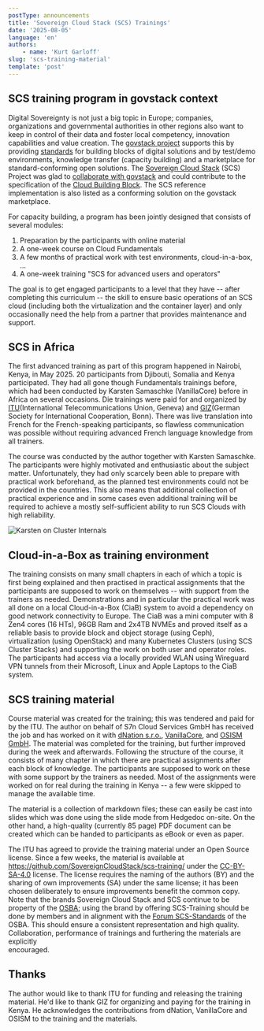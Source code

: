 ```yaml
---
postType: announcements
title: 'Sovereign Cloud Stack (SCS) Trainings'
date: '2025-08-05'
language: 'en'
authors:
    - name: 'Kurt Garloff'
slug: 'scs-training-material'
template: 'post'
---
```


## SCS training program in govstack context

Digital Sovereignty is not just a big topic in Europe; companies, organizations
and governmental authorities in other regions also want to keep in control of
their data and foster local competency, innovation capabilities and value creation.
The [govstack project](https://govstack.global/) supports this by providing
[standards](https://www.govstack.global/our-offerings/govspecs/) for building blocks
of digital solutions and by test/demo environments, knowledge transfer (capacity
building) and a marketplace for standard-conforming open solutions.
The [Sovereign Cloud Stack](https://sovereigncloudstack.org/) (SCS) Project was
glad to [collaborate with govstack](https://scs.community/de/2024/12/04/GovStack/)
and could contribute to the specification of the 
[Cloud Building Block](https://govstack.gitbook.io/bb-cloud-infrastructure).
The SCS reference implementation is also listed as a conforming solution on the
govstack marketplace.

For capacity building, a program has been jointly designed that consists of several
modules:

1. Preparation by the participants with online material
2. A one-week course on Cloud Fundamentals
3. A few months of practical work with test environments, cloud-in-a-box, ...
4. A one-week training "SCS for advanced users and operators"

The goal is to get engaged participants to a level that they have -- after completing
this curriculum -- the skill to ensure basic operations of an SCS cloud (including
both the virtualization and the container layer) and only occasionally need the
help from a partner that provides maintenance and support.

## SCS in Africa

The first advanced training as part of this program happened in Nairobi, Kenya,
in May 2025. 20 participants from Djibouti, Somalia and Kenya participated.
They had all gone though Fundamentals trainings before, which had been conducted
by Karsten Samaschke (VanillaCore) before in Africa on several occasions. Die
trainings were paid for and organized by [ITU](https://itu.int/)(International
Telecommunications Union, Geneva) and [GIZ](https://giz.de/en/)(German Society
for International Cooperation, Bonn). There was live translation into French
for the French-speaking participants, so flawless communication was possible
without requiring advanced French language knowledge from all trainers.

The course was conducted by the author together with Karsten Samaschke.
The participants were highly motivated and enthusiastic about the subject matter.
Unfortunately, they had only scarcely been able to prepare with practical work
beforehand, as the planned test environments could not be provided in the countries.
This also means that additional collection of practical experience and in some
cases even additional training will be required to achieve a mostly self-sufficient
ability to run SCS Clouds with high reliability.

![Karsten on Cluster Internals](20250515_155925.jpg)

## Cloud-in-a-Box as training environment

The training consists on many small chapters in each of which a topic is first being
explained and then practised in practical assignments that the participants are supposed
to work on themselves -- with support from the trainers as needed.
Demonstrations and in particular the practical work was all done on a local Cloud-in-a-Box
(CiaB) system to avoid a dependency on good network connectivity to Europe. The CiaB was
a mini computer with 8 Zen4 cores (16 HTs), 96GB Ram and 2x4TB NVMEs and proved itself as
a reliable basis to provide block and object storage (using Ceph), virtualization (using
OpenStack) and many Kubernetes Clusters (using SCS Cluster Stacks) and supporting the
work on both user and operator roles. The participants had access via a locally provided
WLAN using Wireguard VPN tunnels from their Microsoft, Linux and Apple Laptops to the
CiaB system.

## SCS training material

Course material was created for the training; this was tendered and paid for by the ITU.
The author on behalf of S7n Cloud Services GmbH has received the job and has worked on it with
[dNation s.r.o.](https://dnation.cloud/),
[VanillaCore](https://vanillacore.de/), and 
[OSISM GmbH](https://osism.tech/).
The material was completed for the training, but further improved during the week and afterwards.
Following the structure of the course, it consists of many chapter in which there are practical
assignments after each block of knowledge. The participants are supposed to work on these with
some support by the trainers as needed. Most of the assignments were worked on for real during
the training in Kenya -- a few were skipped to manage the available time.

The material is a collection of markdown files; these can easily be cast into slides which was
done using the slide mode from Hedgedoc on-site. On the other hand, a high-quality (currently
85 page) PDF document can be created which can be handed to participants as eBook or even as
paper.

The ITU has agreed to provide the training material under an Open Source license.
Since a few weeks, the material is available at 
<https://github.com/SovereignCloudStack/scs-training/>
under the [CC-BY-SA-4.0](https://creativecommons.org/licenses/by-sa/4.0/deed.en) license.
The license requires the naming of the authors (BY) and the sharing of own improvements (SA)
under the same license; it has been chosen deliberately to ensure improvements benefit
the common copy. Note that the brands
Sovereign Cloud Stack and SCS continue to be property of the
[OSBA](https://osb-alliance.de/); using the brand by offering SCS-Training should be
done by members and in alignment with the
[Forum SCS-Standards](https://www.sovereigncloudstack.org/en/network/) of the OSBA.
This should ensure a consistent representation and high quality.
Collaboration, performance of trainings and furthering the materials are explicitly\
encouraged.

## Thanks

The author would like to thank ITU for funding and releasing the training material.
He'd like to thank GIZ for organizing and paying for the training in Kenya.
He acknowledges the contributions from dNation, VanillaCore and OSISM to the
training and the materials.
